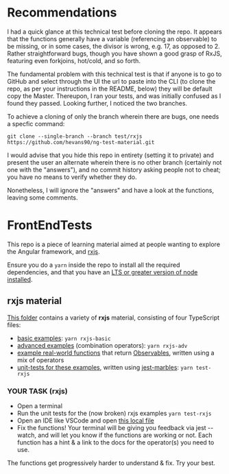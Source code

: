 # Recommendations

I had a quick glance at this technical test before cloning the repo. It appears that the functions generally have a variable (referencing an observable) to be missing, or in some cases, the divisor is wrong, e.g. 17, as opposed to 2. Rather straightforward bugs, though you have shown a good grasp of RxJS, featuring even forkjoins, hot/cold, and so forth.

The fundamental problem with this technical test is that if anyone is to go to GitHub and select through the UI the url to paste into the CLI (to clone the repo, as per your instructions in the README, below) they will be default copy the Master. Thereupon, I ran your tests, and was initially confused as I found they passed. Looking further, I noticed the two branches.

To achieve a cloning of only the branch wherein there are bugs, one needs a specfic command:

``` git clone --single-branch --branch test/rxjs https://github.com/hevans90/ng-test-material.git ```

I would advise that you hide this repo in entirety (setting it to private) and present the user an alternate wherein there is no other branch (certainly not one with the "answers"), and no commit history asking people not to cheat; you have no means to verify whether they do.

Nonetheless, I will ignore the "answers" and have a look at the functions, leaving some comments.

# FrontEndTests

This repo is a piece of learning material aimed at people wanting to explore the Angular framework, and [rxjs](https://github.com/ReactiveX/rxjs).

Ensure you do a `yarn` inside the repo to install all the required dependencies, and that you have an [LTS or greater version of node installed](https://nodejs.org/en/).

## rxjs material

[This folder](https://github.com/hevans90/ng-test-material/tree/master/rxjs-examples) contains a variety of **rxjs** material, consisting of four TypeScript files:

- [basic examples](https://github.com/hevans90/ng-test-material/blob/master/rxjs-examples/basic-examples.ts): `yarn rxjs-basic`
- [advanced examples](https://github.com/hevans90/ng-test-material/blob/master/rxjs-examples/transformation-examples.ts) (combination operators): `yarn rxjs-adv`
- [example real-world functions](https://github.com/hevans90/ng-test-material/blob/master/rxjs-examples/function-examples.ts) that return [Observables](http://reactivex.io/rxjs/class/es6/Observable.js~Observable.html), written using a mix of operators
- [unit-tests for these examples](https://github.com/hevans90/ng-test-material/blob/master/rxjs-examples/function-examples.spec.ts), written using [jest-marbles](https://www.npmjs.com/package/jest-marbles): `yarn test-rxjs`

### YOUR TASK (rxjs)

- Open a terminal
- Run the unit tests for the (now broken) rxjs examples `yarn test-rxjs`
- Open an IDE like VSCode and open [this local file](./rxjs-examples/function-examples.ts)
- Fix the functions! Your terminal will be giving you feedback via jest --watch, and will let you know if the functions are working or not. Each function has a hint & a link to the docs for the operator(s) you need to use.

The functions get progressively harder to understand & fix. Try your best.
